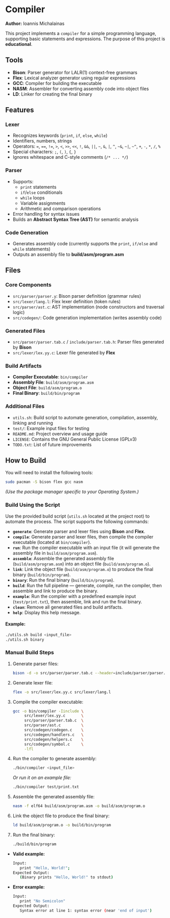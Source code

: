 # Compiler

**Author:** Ioannis Michalainas

This project implements a `compiler` for a simple programming language, supporting basic statements and expressions. The purpose of this project is **educational**.

## Tools

- **Bison**: Parser generator for LALR(1) context-free grammars  
- **Flex**: Lexical analyzer generator using regular expressions  
- **GCC**: Compiler for building the executable  
- **NASM**: Assembler for converting assembly code into object files  
- **LD**: Linker for creating the final binary  

## Features

### Lexer
- Recognizes keywords (`print`, `if`, `else`, `while`)
- Identifiers, numbers, strings
- Operators: `=`, `==`, `!=`, `>`, `<`, `>>`, `<<`, `!`, `&&`, `||`, `~`, `&`, `|`, `^`, `~&`, `~|`, `~^`, `+`, `-`, `*`, `/`, `%`
- Special characters: `;`, `(`, `)`, `{`, `}`
- Ignores whitespace and C-style comments (`/* ... */`)

### Parser
- Supports:
   - `print` statements
   - `if`/`else` conditionals
   - `while` loops
   - Variable assignments
   - Arithmetic and comparison operations
- Error handling for syntax issues
- Builds an **Abstract Syntax Tree (AST)** for semantic analysis

### Code Generation
- Generates assembly code (currently supports the `print`, `if/else` and `while` statements)
- Outputs an assembly file to **build/asm/program.asm**

## Files

### Core Components
- `src/parser/parser.y`: Bison parser definition (grammar rules)
- `src/lexer/lang.l`: Flex lexer definition (token rules)
- `src/parser/ast.c`: AST implementation (node constructors and traversal logic)
- `src/codegen/`: Code generation implementation (writes assembly code)

### Generated Files
- `src/parser/parser.tab.c` / `include/parser.tab.h`: Parser files generated by **Bison**
- `src/lexer/lex.yy.c`: Lexer file generated by **Flex**

### Build Artifacts
- **Compiler Executable**: `bin/compiler`
- **Assembly File**: `build/asm/program.asm`
- **Object File**: `build/asm/program.o`
- **Final Binary**: `build/bin/program`

### Additional Files
- `utils.sh`: Build script to automate generation, compilation, assembly, linking and running
- `test/`: Example input files for testing
- `README.md`: Project overview and usage guide
- `LICENSE`: Contains the GNU General Public License (GPLv3)
- `TODO.txt`: List of future improvements

## How to Build

You will need to install the following tools:
```bash
sudo pacman -S bison flex gcc nasm
```
*(Use the package manager specific to your Operating System.)*

### Build Using the Script

Use the provided build script (`utils.sh` located at the project root) to automate the process. The script supports the following commands:

- **`generate`**: Generate parser and lexer files using **Bison** and **Flex**.
- **`compile`**: Generate parser and lexer files, then compile the compiler executable (located at `bin/compiler`).
- **`run`**: Run the compiler executable with an input file (it will generate the assembly file in `build/asm/program.asm`).
- **`assemble`**: Assemble the generated assembly file (`build/asm/program.asm`) into an object file (`build/asm/program.o`).
- **`link`**: Link the object file (`build/asm/program.o`) to produce the final binary (`build/bin/program`).
- **`binary`**: Run the final binary (`build/bin/program`).
- **`build`**: Run the full pipeline — generate, compile, run the compiler, then assemble and link to produce the binary.
- **`example`**: Run the compiler with a predefined example input (`test/print.txt`), then assemble, link and run the final binary.
- **`clean`**: Remove all generated files and build artifacts.
- **`help`**: Display this help message.

#### Example:
```bash
./utils.sh build <input_file>
./utils.sh binary
```

### Manual Build Steps

1. Generate parser files:
   ```bash
   bison -d -o src/parser/parser.tab.c --header=include/parser/parser.tab.h src/parser/parser.y
   ```
2. Generate lexer file:
   ```bash
   flex -o src/lexer/lex.yy.c src/lexer/lang.l
   ```
3. Compile the compiler executable:
   ```bash
   gcc -o bin/compiler -Iinclude \
        src/lexer/lex.yy.c       \
        src/parser/parser.tab.c  \
        src/parser/ast.c         \
        src/codegen/codegen.c    \
        src/codegen/handlers.c   \
        src/codegen/helpers.c    \
        src/codegen/symbol.c     \
        -lfl
   ```
4. Run the compiler to generate assembly:
   ```bash
   ./bin/compiler <input_file>
   ```
   *Or run it on an example file:*
   ```bash
   ./bin/compiler test/print.txt
   ```
5. Assemble the generated assembly file:
   ```bash
   nasm -f elf64 build/asm/program.asm -o build/asm/program.o
   ```
6. Link the object file to produce the final binary:
   ```bash
   ld build/asm/program.o -o build/bin/program
   ```
7. Run the final binary:
   ```bash
   ./build/bin/program
   ```

- **Valid example:**
   ```bash
   Input:
      print "Hello, World!";
   Expected Output:
      (Binary prints "Hello, World!" to stdout)
   ```

- **Error example:**
   ```bash
   Input:
      print "No Semicolon"
   Expected Output:
      Syntax error at line 1: syntax error (near 'end of input')
   ```